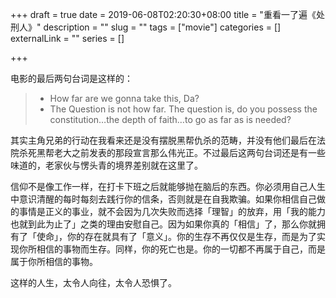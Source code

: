 +++
draft = true
date = 2019-06-08T02:20:30+08:00
title = "重看一了遍《处刑人》"
description = ""
slug = "" 
tags = ["movie"]
categories = []
externalLink = ""
series = []

+++

电影的最后两句台词是这样的：

> - How far are we gonna take this, Da?
> -  The Question is not how far. The question is, do you possess the constitution…the depth of faith…to go as far as is needed?

其实主角兄弟的行动在我看来还是没有摆脱黑帮仇杀的范畴，并没有他们最后在法院杀死黑帮老大之前发表的那段宣言那么伟光正。不过最后这两句台词还是有一些味道的，老家伙与愣头青的境界差别就在这里了。

信仰不是像工作一样，在打卡下班之后就能够抛在脑后的东西。你必须用自己人生中意识清醒的每时每刻去践行你的信条，否则就是在自我欺骗。如果你相信自己做的事情是正义的事业，就不会因为几次失败而选择「理智」的放弃，用「我的能力也就到此为止了」之类的理由安慰自己。因为如果你真的「相信」了，那么你就拥有了「使命」，你的存在就具有了「意义」。你的生存不再仅仅是生存，而是为了实现你所相信的事物而生存。同样，你的死亡也是。你的一切都不再属于自己，而是属于你所相信的事物。

这样的人生，太令人向往，太令人恐惧了。